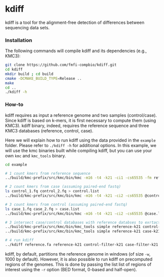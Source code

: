 # kdiff

kdiff is a tool for the alignment-free detection of differences between sequencing data sets.


### Installation
The following commands will compile kdiff and its dependencies (e.g., KMC3):
```sh
git clone https://github.com/fmfi-compbio/kdiff.git
cd kdiff
mkdir build ; cd build
cmake -DCMAKE_BUILD_TYPE=Release ..
make
cd ..
./kdiff -h
```

### How-to
kdiff requires as input a reference genome and two samples (control/case). Since kdiff is based on k-mers, it is first necessary to compute them (using KMC3). kdiff binary, indeed, requires the reference sequence and three KMC3 databases (reference, control, case).

Here we will explain how to run kdiff using the data provided in the `example` folder. Please refer to `./kdiff -h` for additional options. In this example, we will use the kmc binaries built while compiling kdiff, but you can use your own `kmc` and `kmc_tools` binary.
``` sh
cd example

# 1 count kmers from reference sequence
../build/kmc-prefix/src/kmc/bin/kmc -m16 -t4 -k21 -ci1 -cs65535 -fm reference.fa reference-k21 .

# 2 count kmers from case (assuming paired-end fastq)
ls control_1.fq control_2.fq > control.list
../build/kmc-prefix/src/kmc/bin/kmc -m16 -t4 -k21 -ci2 -cs65535 @control.list control-k21 .

# 3 count kmers from control (assuming paired-end fastq)
ls case_1.fq case_2.fq > case.list
../build/kmc-prefix/src/kmc/bin/kmc -m16 -t4 -k21 -ci2 -cs65535 @case.list case-k21 .

# 3 intersect case/control databases with reference databses to exrtact only those kmers occuring in the reference
../build/kmc-prefix/src/kmc/bin/kmc_tools simple reference-k21 control-k21 intersect control-filter-k21 -ocright
../build/kmc-prefix/src/kmc/bin/kmc_tools simple reference-k21 case-k21 intersect case-filter-k21 -ocright

# 4 run kdiff
../kdiff reference.fa reference-k21 control-filter-k21 case-filter-k21 -w 100 > bins.depth
```

kdiff, by default, partitions the reference genome in windows (of size `-w`, 1000 by default). However, it is also possible to run kdiff on precomputed regions of the genomes. This is done by passing the list list of regions of interest using the `-r` option (BED format, 0-based and half-open).
